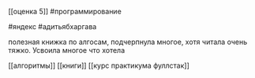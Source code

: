 
[[оценка 5]]
#программирование 


#яндекс 
#адитьябхаргава

полезная книжка по алгосам, подчерпнула многое, хотя читала очень тяжко.
Усвоила многое что хотела 

[[алгоритмы]]
[[книги]]
[[курс практикума фуллстак]]
